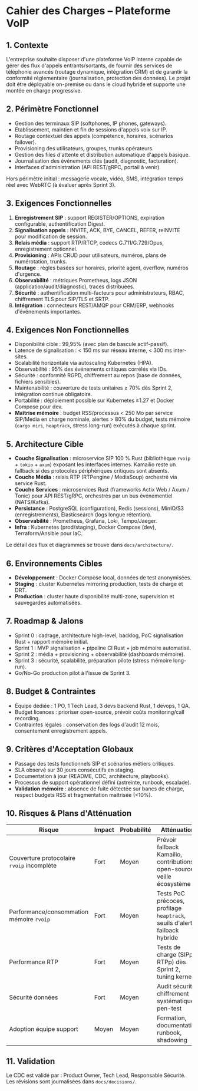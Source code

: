 # Cahier des Charges – Plateforme VoIP

## 1. Contexte
L'entreprise souhaite disposer d'une plateforme VoIP interne capable de gérer des flux d'appels entrants/sortants, de fournir des services de téléphonie avancés (routage dynamique, intégration CRM) et de garantir la conformité réglementaire (journalisation, protection des données). Le projet doit être déployable on-premise ou dans le cloud hybride et supporte une montée en charge progressive.

## 2. Périmètre Fonctionnel
- Gestion des terminaux SIP (softphones, IP phones, gateways).
- Etablissement, maintien et fin de sessions d'appels voix sur IP.
- Routage contextuel des appels (compétence, horaires, scénarios failover).
- Provisioning des utilisateurs, groupes, trunks opérateurs.
- Gestion des files d'attente et distribution automatique d'appels basique.
- Journalisation des événements clés (audit, diagnostic, facturation).
- Interfaces d'administration (API REST/gRPC, portail à venir).

Hors périmètre initial : messagerie vocale, vidéo, SMS, intégration temps réel avec WebRTC (à évaluer après Sprint 3).

## 3. Exigences Fonctionnelles
1. **Enregistrement SIP** : support REGISTER/OPTIONS, expiration configurable, authentification Digest.
2. **Signalisation appels** : INVITE, ACK, BYE, CANCEL, REFER, reINVITE pour modification de session.
3. **Relais média** : support RTP/RTCP, codecs G.711/G.729/Opus, enregistrement optionnel.
4. **Provisioning** : APIs CRUD pour utilisateurs, numéros, plans de numérotation, trunks.
5. **Routage** : règles basées sur horaires, priorité agent, overflow, numéros d'urgence.
6. **Observabilité** : métriques Prometheus, logs JSON (application/audit/diagnostic), traces distribuées.
7. **Sécurité** : authentification multi-facteurs pour administrateurs, RBAC, chiffrement TLS pour SIP/TLS et SRTP.
8. **Intégration** : connecteurs REST/AMQP pour CRM/ERP, webhooks d'événements importantes.

## 4. Exigences Non Fonctionnelles
- Disponibilité cible : 99,95% (avec plan de bascule actif-passif).
- Latence de signalisation : < 150 ms sur réseau interne, < 300 ms inter-sites.
- Scalabilité horizontale via autoscaling Kubernetes (HPA).
- Observabilité : 95% des événements critiques corrélés via IDs.
- Sécurité : conformité RGPD, chiffrement au repos (base de données, fichiers sensibles).
- Maintenabilité : couverture de tests unitaires ≥ 70% dès Sprint 2, intégration continue obligatoire.
- Portabilité : déploiement possible sur Kubernetes ≥1.27 et Docker Compose pour dev.
- **Maîtrise mémoire** : budget RSS/processus < 250 Mo par service SIP/Media en charge nominale, alertes > 80% du budget, tests mémoire (`cargo miri`, `heaptrack`, stress long-run) exécutés à chaque sprint.

## 5. Architecture Cible
- **Couche Signalisation** : microservice SIP 100 % Rust (bibliothèque `rvoip` + `tokio` + `axum`) exposant les interfaces internes. Kamailio reste un fallback si des protocoles périphériques critiques sont absents.
- **Couche Média** : relais RTP (RTPengine / MediaSoup) orchestré via service Rust.
- **Couche Services** : microservices Rust (frameworks Actix Web / Axum / Tonic) pour API REST/gRPC, orchestrés par un bus événementiel (NATS/Kafka).
- **Persistance** : PostgreSQL (configuration), Redis (sessions), MinIO/S3 (enregistrements), Elasticsearch (logs longue rétention).
- **Observabilité** : Prometheus, Grafana, Loki, Tempo/Jaeger.
- **Infra** : Kubernetes (prod/staging), Docker Compose (dev), Terraform/Ansible pour IaC.

Le détail des flux et diagrammes se trouve dans `docs/architecture/`.

## 6. Environnements Cibles
- **Développement** : Docker Compose local, données de test anonymisées.
- **Staging** : cluster Kubernetes mirroring production, tests de charge et DRT.
- **Production** : cluster haute disponibilité multi-zone, supervision et sauvegardes automatisées.

## 7. Roadmap & Jalons
- Sprint 0 : cadrage, architecture high-level, backlog, PoC signalisation Rust + rapport mémoire initial.
- Sprint 1 : MVP signalisation + pipeline CI Rust + job mémoire automatisé.
- Sprint 2 : média + provisioning + observabilité (dashboards mémoire).
- Sprint 3 : sécurité, scalabilité, préparation pilote (stress mémoire long-run).
- Go/No-Go production pilot à l'issue de Sprint 3.

## 8. Budget & Contraintes
- Équipe dédiée : 1 PO, 1 Tech Lead, 3 devs backend Rust, 1 devops, 1 QA.
- Budget licences : prioriser open-source, prévoir coûts monitoring/call recording.
- Contraintes légales : conservation des logs d'audit 12 mois, consentement enregistrement appels.

## 9. Critères d'Acceptation Globaux
- Passage des tests fonctionnels SIP et scénarios métiers critiques.
- SLA observé sur 30 jours consécutifs en staging.
- Documentation à jour (README, CDC, architecture, playbooks).
- Processus de support opérationnel défini (astreinte, runbook, escalade).
- **Validation mémoire** : absence de fuite détectée sur bancs de charge, respect budgets RSS et fragmentation maîtrisée (<10%).

## 10. Risques & Plans d'Atténuation
| Risque | Impact | Probabilité | Atténuation |
|--------|--------|-------------|-------------|
| Couverture protocolaire `rvoip` incomplète | Fort | Moyen | Prévoir fallback Kamailio, contributions open-source, veille écosystème |
| Performance/consommation mémoire `rvoip` | Fort | Moyen | Tests PoC précoces, profilage `heaptrack`, seuils d'alerte, fallback hybride |
| Performance RTP | Fort | Moyen | Tests de charge (SIPp, RTPp) dès Sprint 2, tuning kernel |
| Sécurité données | Fort | Moyen | Audit sécurité, chiffrement systématique, pen-test |
| Adoption équipe support | Moyen | Moyen | Formation, documentation runbook, shadowing |

## 11. Validation
Le CDC est validé par : Product Owner, Tech Lead, Responsable Sécurité. Les révisions sont journalisées dans `docs/decisions/`.

